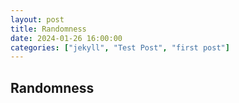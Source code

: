 ```yaml
---
layout: post
title: Randomness
date: 2024-01-26 16:00:00
categories: ["jekyll", "Test Post", "first post"]
---
```


## Randomness
